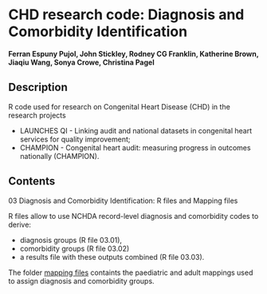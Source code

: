 # CHD research code: Diagnosis and Comorbidity Identification

**Ferran Espuny Pujol, John Stickley, Rodney CG Franklin, Katherine Brown, Jiaqiu Wang, Sonya Crowe, Christina Pagel**

## Description

R code used for research on Congenital Heart Disease (CHD) in the research projects 

* LAUNCHES QI - Linking audit and national datasets in congenital heart services for quality improvement;
* CHAMPION - Congenital heart audit: measuring progress in outcomes nationally (CHAMPION).

## Contents

03 Diagnosis and Comorbidity Identification: R files and Mapping files

R files allow to use NCHDA record-level diagnosis and comorbidity codes to derive:

* diagnosis groups (R file 03.01), 
* comorbidity groups (R file 03.02)
* a results file with these outputs combined (R file 03.03).

The folder [mapping files](<mapping files>) containts the paediatric and adult mappings used to assign diagnosis and comorbidity groups.

